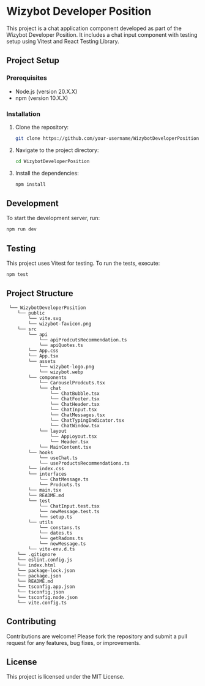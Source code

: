 # Wizybot Developer Position

This project is a chat application component developed as part of the Wizybot Developer Position. It includes a chat input component with testing setup using Vitest and React Testing Library.

## Project Setup

### Prerequisites

- Node.js (version 20.X.X)
- npm (version 10.X.X)

### Installation

1. Clone the repository:

   ```bash
   git clone https://github.com/your-username/WizybotDeveloperPosition.git
   ```

2. Navigate to the project directory:

   ```bash
   cd WizybotDeveloperPosition
   ```

3. Install the dependencies:

   ```bash
   npm install
   ```

## Development

To start the development server, run:

```bash
npm run dev
```

## Testing

This project uses Vitest for testing. To run the tests, execute:

```bash
npm test
```

## Project Structure

```
 └── WizybotDeveloperPosition
    └── public
        └── vite.svg
        └── wizybot-favicon.png
    └── src
        └── api
            └── apiProdcutsRecommendation.ts
            └── apiQuotes.ts
        └── App.css
        └── App.tsx
        └── assets
            └── wizybot-logo.png
            └── wizybot.webp
        └── components
            └── CarouselProdcuts.tsx
            └── chat
                └── ChatBubble.tsx
                └── ChatFooter.tsx
                └── ChatHeader.tsx
                └── ChatInput.tsx
                └── ChatMessages.tsx
                └── ChatTypingIndicator.tsx
                └── ChatWindow.tsx
            └── layout
                └── AppLoyout.tsx
                └── Header.tsx
            └── MainContent.tsx
        └── hooks
            └── useChat.ts
            └── useProductsRecommendations.ts
        └── index.css
        └── interfaces
            └── ChatMessage.ts
            └── Prodcuts.ts
        └── main.tsx
        └── README.md
        └── test
            └── ChatInput.test.tsx
            └── newMessage.test.ts
            └── setup.ts
        └── utils
            └── constans.ts
            └── dates.ts
            └── getRadoms.ts
            └── newMessage.ts
        └── vite-env.d.ts
    └── .gitignore
    └── eslint.config.js
    └── index.html
    └── package-lock.json
    └── package.json
    └── README.md
    └── tsconfig.app.json
    └── tsconfig.json
    └── tsconfig.node.json
    └── vite.config.ts
```

## Contributing

Contributions are welcome! Please fork the repository and submit a pull request for any features, bug fixes, or improvements.

## License

This project is licensed under the MIT License.
